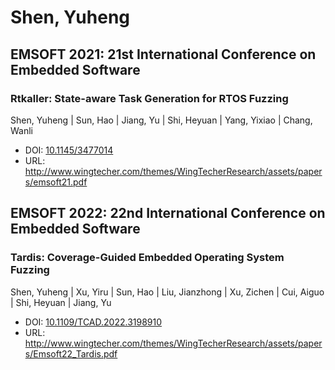 # Shen, Yuheng

## EMSOFT 2021: 21st International Conference on Embedded Software

### Rtkaller: State-aware Task Generation for RTOS Fuzzing
Shen, Yuheng | Sun, Hao | Jiang, Yu | Shi, Heyuan | Yang, Yixiao | Chang, Wanli
* DOI: [10.1145/3477014](https://doi.org/10.1145/3477014)
* URL: <http://www.wingtecher.com/themes/WingTecherResearch/assets/papers/emsoft21.pdf>

## EMSOFT 2022: 22nd International Conference on Embedded Software

### Tardis: Coverage-Guided Embedded Operating System Fuzzing
Shen, Yuheng | Xu, Yiru | Sun, Hao | Liu, Jianzhong | Xu, Zichen | Cui, Aiguo | Shi, Heyuan | Jiang, Yu
* DOI: [10.1109/TCAD.2022.3198910](https://doi.org/10.1109/TCAD.2022.3198910)
* URL: <http://www.wingtecher.com/themes/WingTecherResearch/assets/papers/Emsoft22_Tardis.pdf>

